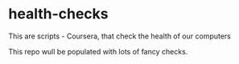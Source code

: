 # health-checks
This are scripts - Coursera, that check the health of our computers

This repo wull be populated with lots of fancy checks.
